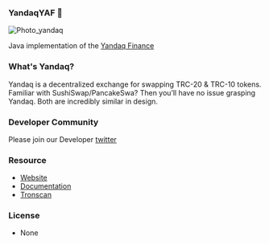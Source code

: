### YandaqYAF 👋

![Photo_yandaq](https://user-images.githubusercontent.com/75598505/102680241-bc25b680-41e0-11eb-8f12-71252caa7559.jpg)


Java implementation of the [Yandaq Finance](yandaq.org)

### What's Yandaq?
Yandaq is a decentralized exchange for swapping TRC-20 & TRC-10 tokens. Familiar with 
SushiSwap/PancakeSwa? Then you’ll have no issue grasping Yandaq. Both are incredibly 
similar in design.

### Developer Community

Please join our Developer [twitter](https://twitter.com/yaf_foundation)


### Resource
* [Website](yandaq.org)
* [Documentation](yandaq.org)
* [Tronscan](https://tronscan.org/#/token20/TXrBW4XmREr6eEjZUHeYnSKnGgDwaBjBhY)

### License
* None
